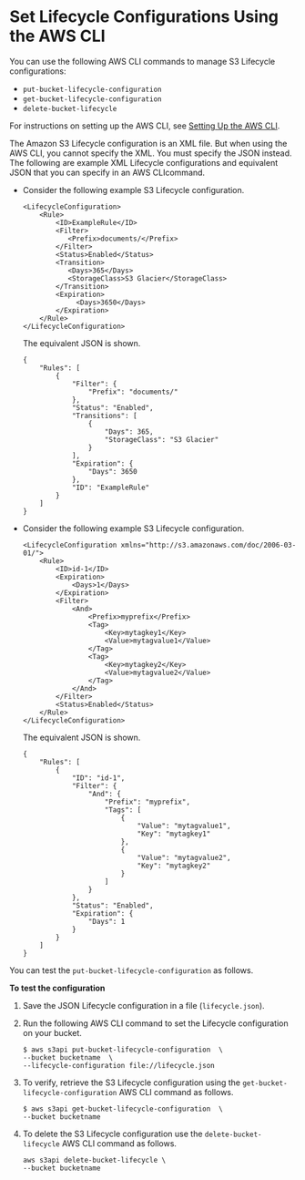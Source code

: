 # Set Lifecycle Configurations Using the AWS CLI<a name="set-lifecycle-cli"></a>

You can use the following AWS CLI commands to manage S3 Lifecycle configurations:
+ `put-bucket-lifecycle-configuration`
+ `get-bucket-lifecycle-configuration`
+ `delete-bucket-lifecycle`

For instructions on setting up the AWS CLI, see [Setting Up the AWS CLI](setup-aws-cli.md)\.

The Amazon S3 Lifecycle configuration is an XML file\. But when using the AWS CLI, you cannot specify the XML\. You must specify the JSON instead\. The following are example XML Lifecycle configurations and equivalent JSON that you can specify in an AWS CLIcommand\.
+ Consider the following example S3 Lifecycle configuration\.

  ```
  <LifecycleConfiguration>
      <Rule>
          <ID>ExampleRule</ID>
          <Filter>
             <Prefix>documents/</Prefix>
          </Filter>
          <Status>Enabled</Status>
          <Transition>        
             <Days>365</Days>        
             <StorageClass>S3 Glacier</StorageClass>
          </Transition>    
          <Expiration>
               <Days>3650</Days>
          </Expiration>
      </Rule>
  </LifecycleConfiguration>
  ```

  The equivalent JSON is shown\.

  ```
  {
      "Rules": [
          {
              "Filter": {
                  "Prefix": "documents/"
              },
              "Status": "Enabled",
              "Transitions": [
                  {
                      "Days": 365,
                      "StorageClass": "S3 Glacier"
                  }
              ],
              "Expiration": {
                  "Days": 3650
              },
              "ID": "ExampleRule"
          }
      ]
  }
  ```
+ Consider the following example S3 Lifecycle configuration\.

  ```
  <LifecycleConfiguration xmlns="http://s3.amazonaws.com/doc/2006-03-01/">
      <Rule>
          <ID>id-1</ID>
          <Expiration>
              <Days>1</Days>
          </Expiration>
          <Filter>
              <And>
                  <Prefix>myprefix</Prefix>
                  <Tag>
                      <Key>mytagkey1</Key>
                      <Value>mytagvalue1</Value>
                  </Tag>
                  <Tag>
                      <Key>mytagkey2</Key>
                      <Value>mytagvalue2</Value>
                  </Tag>
              </And>
          </Filter>
          <Status>Enabled</Status>    
      </Rule>
  </LifecycleConfiguration>
  ```

  The equivalent JSON is shown\.

  ```
  {
      "Rules": [
          {
              "ID": "id-1",
              "Filter": {
                  "And": {
                      "Prefix": "myprefix", 
                      "Tags": [
                          {
                              "Value": "mytagvalue1", 
                              "Key": "mytagkey1"
                          }, 
                          {
                              "Value": "mytagvalue2", 
                              "Key": "mytagkey2"
                          }
                      ]
                  }
              }, 
              "Status": "Enabled", 
              "Expiration": {
                  "Days": 1
              }
          }
      ]
  }
  ```

You can test the `put-bucket-lifecycle-configuration` as follows\.

**To test the configuration**

1. Save the JSON Lifecycle configuration in a file \(`lifecycle.json`\)\. 

1. Run the following AWS CLI command to set the Lifecycle configuration on your bucket\.

   ```
   $ aws s3api put-bucket-lifecycle-configuration  \
   --bucket bucketname  \
   --lifecycle-configuration file://lifecycle.json
   ```

1. To verify, retrieve the S3 Lifecycle configuration using the `get-bucket-lifecycle-configuration` AWS CLI command as follows\.

   ```
   $ aws s3api get-bucket-lifecycle-configuration  \
   --bucket bucketname
   ```

1. To delete the S3 Lifecycle configuration use the `delete-bucket-lifecycle` AWS CLI command as follows\.

   ```
   aws s3api delete-bucket-lifecycle \
   --bucket bucketname
   ```